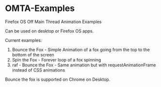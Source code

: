 OMTA-Examples
=============

Firefox OS Off Main Thread Animation Examples

Can be used on desktop or Firefox OS apps.

Current examples:

1. Bounce the Fox - Simple Animation of a fox going from the top to the bottom of the screen
2. Spin the Fox - Forever loop of a fox spinning
3. raf - Bounce the Fox - Same animation but with requestAnimationFrame instead of CSS animations

Bounce the fox is supported on Chrome on Desktop.
